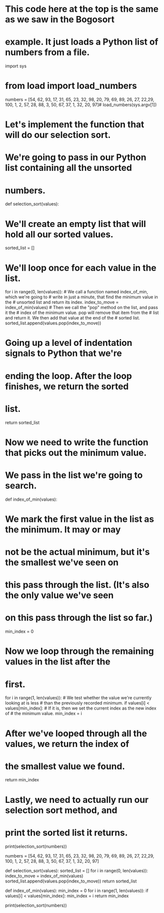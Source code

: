 # This code here at the top is the same as we saw in the Bogosort
# example. It just loads a Python list of numbers from a file.
import sys
# from load import load_numbers

numbers =  [54, 62, 93, 17, 31, 65, 23, 32, 98, 20, 79, 69, 89, 26, 27, 22,29, 100, 1, 2, 57, 28, 88, 3, 50, 67, 37, 1, 32, 20, 97]# load_numbers(sys.argv[1])

# Let's implement the function that will do our selection sort.
# We're going to pass in our Python list containing all the unsorted
# numbers.
def selection_sort(values):
  # We'll create an empty list that will hold all our sorted values.
  sorted_list = []
  # We'll loop once for each value in the list.
  for i in range(0, len(values)):
    # We call a function named index_of_min, which we're going to
    # write in just a minute, that find the minimum value in the
    # unsorted list and return its index.
    index_to_move = index_of_min(values)
    # Then we call the "pop" method on the list, and pass it the
    # index of the minimum value. pop will remove that item from the
    # list and return it. We then add that value at the end of the
    # sorted list.
    sorted_list.append(values.pop(index_to_move))
  # Going up a level of indentation signals to Python that we're
  # ending the loop. After the loop finishes, we return the sorted
  # list.
  return sorted_list

# Now we need to write the function that picks out the minimum value.
# We pass in the list we're going to search.
def index_of_min(values):
  # We mark the first value in the list as the minimum. It may or may
  # not be the actual minimum, but it's the smallest we've seen on
  # this pass through the list. (It's also the only value we've seen
  # on this pass through the list so far.)
  min_index = 0
  # Now we loop through the remaining values in the list after the
  # first.
  for i in range(1, len(values)):
    # We test whether the value we're currently looking at is less
    # than the previously recorded minimum.
    if values[i] < values[min_index]:
      # If it is, then we set the current index as the new index of
      # the minimum value.
      min_index = i
  # After we've looped through all the values, we return the index of
  # the smallest value we found.
  return min_index

# Lastly, we need to actually run our selection sort method, and
# print the sorted list it returns.
print(selection_sort(numbers))






















numbers =  [54, 62, 93, 17, 31, 65, 23, 32, 98, 20, 79, 69, 89, 26, 27, 22,29, 100, 1, 2, 57, 28, 88, 3, 50, 67, 37, 1, 32, 20, 97]

def selection_sort(values):
    sorted_list = []
    for i in range(0, len(values)):
        index_to_move = index_of_min(values)
        sorted_list.append(values.pop(index_to_move))
    return sorted_list

def index_of_min(values):
    min_index = 0
    for i in range(1, len(values)):
        if values[i] < values[min_index]:
            min_index = i
    return min_index

print(selection_sort(numbers))